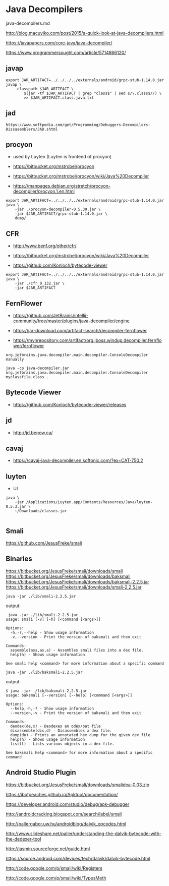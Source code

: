 # Java Decompilers

java-decompilers.md

http://blog.macuyiko.com/post/2015/a-quick-look-at-java-decompilers.html

https://javapapers.com/core-java/java-decompiler/

https://www.programmersought.com/article/5714866120/

##   javap

```
export JAR_ARTIFACT=../../../../externals/android/grpc-stub-1.14.0.jar
javap \
    -classpath $JAR_ARTIFACT \
        $(jar -tf $JAR_ARTIFACT | grep "class$" | sed s/\.class$//) \
        >> $JAR_ARTIFACT.class.java.txt
```


##   jad

    https://www.softpedia.com/get/Programming/Debuggers-Decompilers-Dissasemblers/JAD.shtml

##   procyon

*    used by Luyten (Luyten is frontend of procyon)

*    https://bitbucket.org/mstrobel/procyon

*    https://bitbucket.org/mstrobel/procyon/wiki/Java%20Decompiler

*    https://manpages.debian.org/stretch/procyon-decompiler/procyon.1.en.html

```
export JAR_ARTIFACT=../../../../externals/android/grpc-stub-1.14.0.jar
java \
    -jar ./procyon-decompiler-0.5.30.jar \
    -jar $JAR_ARTIFACT/grpc-stub-1.14.0.jar \
    dump/
```
##   CFR 

*    http://www.benf.org/other/cfr/

*   https://bitbucket.org/mstrobel/procyon/wiki/Java%20Decompiler

*   https://github.com/Konloch/bytecode-viewer

```
export JAR_ARTIFACT=../../../../externals/android/grpc-stub-1.14.0.jar
java \
    -jar ./cfr_0_132.jar \
    -jar $JAR_ARTIFACT
```

## FernFlower

*   https://github.com/JetBrains/intellij-community/tree/master/plugins/java-decompiler/engine

*   https://jar-download.com/artifact-search/decompiler-fernflower

*   https://mvnrepository.com/artifact/org.jboss.windup.decompiler.fernflower/fernflower

```
org.jetbrains.java.decompiler.main.decompiler.ConsoleDecompiler manually

java -cp java-decompiler.jar org.jetbrains.java.decompiler.main.decompiler.ConsoleDecompiler myclassfile.class .
```


## Bytecode Viewer 

*   https://github.com/Konloch/bytecode-viewer/releases

##  jd

*   http://jd.benow.ca/

##  cavaj 

*   https://cavaj-java-decompiler.en.softonic.com/?ex=CAT-750.2

##   luyten

*   UI

```
java \
    -jar /Applications/Luyten.app/Contents/Resources/Java/luyten-0.5.3.jar \
    ~/Downloads/classes.jar    
```

```
```


## Smali

https://github.com/JesusFreke/smali

## Binaries

https://bitbucket.org/JesusFreke/smali/downloads/smali
https://bitbucket.org/JesusFreke/smali/downloads/baksmali
https://bitbucket.org/JesusFreke/smali/downloads/baksmali-2.2.5.jar
https://bitbucket.org/JesusFreke/smali/downloads/smali-2.2.5.jar

```
java -jar ./lib/smali-2.2.5.jar 
```

output:

```
 java -jar ./lib/smali-2.2.5.jar 
usage: smali [-v] [-h] [<command [<args>]]

Options:
  -h,-?,--help - Show usage information
  -v,--version - Print the version of baksmali and then exit

Commands:
  assemble(ass,as,a) - Assembles smali files into a dex file.
  help(h) - Shows usage information

See smali help <command> for more information about a specific command
```

```
java -jar ./lib/baksmali-2.2.5.jar 
```

output:

```
$ java -jar ./lib/baksmali-2.2.5.jar 
usage: baksmali [--version] [--help] [<command [<args>]]

Options:
  --help,-h,-? - Show usage information
  --version,-v - Print the version of baksmali and then exit

Commands:
  deodex(de,x) - Deodexes an odex/oat file
  disassemble(dis,d) - Disassembles a dex file.
  dump(du) - Prints an annotated hex dump for the given dex file
  help(h) - Shows usage information
  list(l) - Lists various objects in a dex file.

See baksmali help <command> for more information about a specific command
```


## Android Studio Plugin


https://bitbucket.org/JesusFreke/smali/downloads/smalidea-0.03.zip


https://ibotpeaches.github.io/Apktool/documentation/

https://developer.android.com/studio/debug/apk-debugger


http://androidcracking.blogspot.com/search/label/smali

http://pallergabor.uw.hu/androidblog/dalvik_opcodes.html

http://www.slideshare.net/paller/understanding-the-dalvik-bytecode-with-the-dedexer-tool

http://jasmin.sourceforge.net/guide.html

https://source.android.com/devices/tech/dalvik/dalvik-bytecode.html

http://code.google.com/p/smali/wiki/Registers

http://code.google.com/p/smali/wiki/TypesMeth